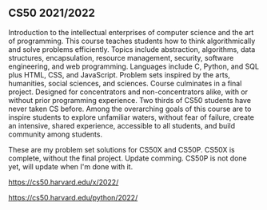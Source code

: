 ## CS50 2021/2022

Introduction to the intellectual enterprises of computer science and the art of programming. This course teaches students how to think algorithmically and solve problems efficiently. Topics include abstraction, algorithms, data structures, encapsulation, resource management, security, software engineering, and web programming. Languages include C, Python, and SQL plus HTML, CSS, and JavaScript. Problem sets inspired by the arts, humanities, social sciences, and sciences. Course culminates in a final project. Designed for concentrators and non-concentrators alike, with or without prior programming experience. Two thirds of CS50 students have never taken CS before. Among the overarching goals of this course are to inspire students to explore unfamiliar waters, without fear of failure, create an intensive, shared experience, accessible to all students, and build community among students.


These are my problem set solutions for CS50X and CS50P. CS50X is complete, without the final project. Update comming. CS50P is not done yet, will update when I'm done with it.

https://cs50.harvard.edu/x/2022/

https://cs50.harvard.edu/python/2022/
